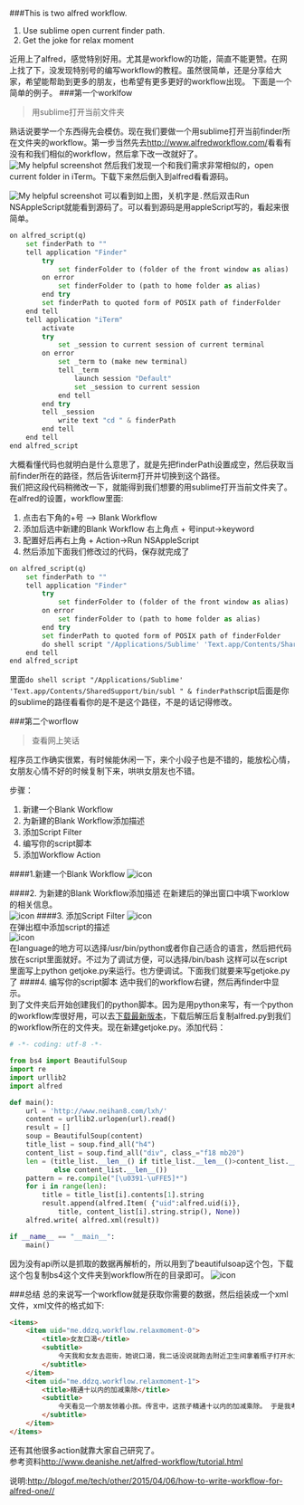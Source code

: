 
###This is two alfred workflow.

1. Use sublime open current finder path.
2. Get the joke for relax moment

近用上了alfred，感觉特别好用。尤其是workflow的功能，简直不能更赞。在网上找了下，没发现特别号的编写workflow的教程。虽然很简单，还是分享给大家，希望能帮助到更多的朋友，也希望有更多更好的workflow出现。 下面是一个简单的例子。
###第一个worklfow
> 用sublime打开当前文件夹

熟话说要学一个东西得先会模仿。现在我们要做一个用sublime打开当前finder所在文件夹的workflow。第一步当然先去<http://www.alfredworkflow.com/>看看有没有和我们相似的workflow，然后拿下改一改就好了。
![My helpful screenshot](images/how-to-write-workflow01.png)
然后我们发现一个和我们需求非常相似的，open current folder in iTerm。下载下来然后倒入到alfred看看源码。

![My helpful screenshot](images/how-to-write-workflow02.png)
可以看到如上图，关机字是`.`然后双击Run NSAppleScript就能看到源码了。可以看到源码是用appleScript写的，看起来很简单。

```python
on alfred_script(q)
	set finderPath to ""
	tell application "Finder"
		try
			set finderFolder to (folder of the front window as alias)
		on error
			set finderFolder to (path to home folder as alias)
		end try
		set finderPath to quoted form of POSIX path of finderFolder
	end tell
	tell application "iTerm"
		activate
		try
			set _session to current session of current terminal
		on error
			set _term to (make new terminal)
			tell _term
				launch session "Default"
				set _session to current session
			end tell
		end try
		tell _session
			write text "cd " & finderPath
		end tell
	end tell
end alfred_script
```

大概看懂代码也就明白是什么意思了，就是先把finderPath设置成空，然后获取当前finder所在的路径，然后告诉iterm打开并切换到这个路径。  
我们把这段代码稍微改一下，就能得到我们想要的用sublime打开当前文件夹了。在alfred的设置，workflow里面:  

1. 点击右下角的+号 --> Blank Workflow
2. 添加后选中新建的Blank Workflow 右上角点 + 号input->keyword
3. 配置好后再右上角 + Action->Run NSAppleScript
4. 然后添加下面我们修改过的代码，保存就完成了

```python
on alfred_script(q)
	set finderPath to ""
	tell application "Finder"
		try
			set finderFolder to (folder of the front window as alias)
		on error
			set finderFolder to (path to home folder as alias)
		end try
		set finderPath to quoted form of POSIX path of finderFolder
		do shell script "/Applications/Sublime' 'Text.app/Contents/SharedSupport/bin/subl " & finderPath
	end tell
end alfred_script
```

里面```do shell script "/Applications/Sublime' 'Text.app/Contents/SharedSupport/bin/subl " & finderPath```script后面是你的sublime的路径看看你的是不是这个路径，不是的话记得修改。

###第二个worflow
>查看网上笑话

程序员工作确实很累，有时候能休闲一下，来个小段子也是不错的，能放松心情，女朋友心情不好的时候复制下来，哄哄女朋友也不错。

步骤：  

1. 新建一个Blank Workflow
2. 为新建的Blank Workflow添加描述
3. 添加Script Filter
4. 编写你的script脚本
5. 添加Workflow Action

####1.新建一个Blank Workflow
![icon](images/how-to-write-workflow-for-alfred-1.png)

####2. 为新建的Blank Workflow添加描述
在新建后的弹出窗口中填下worklow的相关信息。  
![icon](images/how-to-write-workflow-for-alfred-2.png)
####3. 添加Script Filter
![icon](images/how-to-write-workflow-for-alfred-3.png)  
在弹出框中添加script的描述  
![icon](images/how-to-write-workflow-for-alfred-4.png)  
在language的地方可以选择/usr/bin/python或者你自己适合的语言，然后把代码放在script里面就好。不过为了调试方便，可以选择/bin/bash 这样可以在script里面写上python getjoke.py来运行。也方便调试。下面我们就要来写getjoke.py了
####4. 编写你的script脚本
选中我们的workflow右键，然后再finder中显示。   
到了文件夹后开始创建我们的python脚本。因为是用python来写，有一个python的workflow库很好用，可以去[下载最新版本](https://github.com/nikipore/alfred-python)，下载后解压后复制alfred.py到我们的workflow所在的文件夹。现在新建getjoke.py。添加代码：

```python
# -*- coding: utf-8 -*-

from bs4 import BeautifulSoup
import re
import urllib2
import alfred

def main():
    url = 'http://www.neihan8.com/lxh/'
    content = urllib2.urlopen(url).read()
    result = []
    soup = BeautifulSoup(content)
    title_list = soup.find_all("h4")
    content_list = soup.find_all("div", class_="f18 mb20")
    len = (title_list.__len__() if title_list.__len__()>content_list.__len__()
           else content_list.__len__())
    pattern = re.compile("[\u0391-\uFFE5]*")
    for i in range(len):
        title = title_list[i].contents[1].string
        result.append(alfred.Item( {"uid":alfred.uid(i)},
            title, content_list[i].string.strip(), None))
    alfred.write( alfred.xml(result))

if __name__ == "__main__":
    main()
```

因为没有api所以是抓取的数据再解析的，所以用到了beautifulsoap这个包，下载这个包复制bs4这个文件夹到workflow所在的目录即可。
![icon](images/how-to-write-workflow-for-alfred-5.png)

###总结
总的来说写一个workflow就是获取你需要的数据，然后组装成一个xml文件，xml文件的格式如下:

```html
<items>
	<item uid="me.ddzq.workflow.relaxmoment-0">
		<title>女友口渴</title>
		<subtitle>
			今天我和女友去逛街，她说口渴，我二话没说就跑去附近卫生间拿着瓶子打开水龙头装了一瓶水。女友喝了还说好甜，我暗暗的笑了，又省了一块钱
		</subtitle>
	</item>
	<item uid="me.ddzq.workflow.relaxmoment-1">
		<title>精通十以内的加减乘除</title>
		<subtitle>
			今天看见一个朋友领着小孩。传言中，这孩子精通十以内的加减乘除。 于是我考了考这孩子，我就问了个5.65乘以6.56等于多少。我那朋友瞪了我一眼。我问错了么？
		</subtitle>
	</item>
</items>
```

还有其他很多action就靠大家自己研究了。  
参考资料<http://www.deanishe.net/alfred-workflow/tutorial.html>  

说明:<http://blogof.me/tech/other/2015/04/06/how-to-write-workflow-for-alfred-one//>
